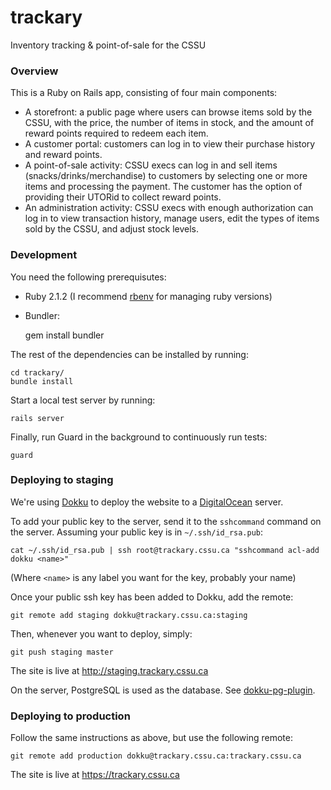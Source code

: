 trackary
========

Inventory tracking & point-of-sale for the CSSU

### Overview

This is a Ruby on Rails app, consisting of four main components:

- A storefront: a public page where users can browse items sold by the CSSU, with the price, the number of items in stock, and the amount of reward points required to redeem each item.
- A customer portal: customers can log in to view their purchase history and reward points.
- A point-of-sale activity: CSSU execs can log in and sell items (snacks/drinks/merchandise) to customers by selecting one or more items and processing the payment. The customer has the option of providing their UTORid to collect reward points.
- An administration activity: CSSU execs with enough authorization can log in to view transaction history, manage users, edit the types of items sold by the CSSU, and adjust stock levels.

### Development

You need the following prerequisutes:

- Ruby 2.1.2 (I recommend [rbenv](https://github.com/sstephenson/rbenv) for managing ruby versions)

- Bundler:

    gem install bundler

The rest of the dependencies can be installed by running:

    cd trackary/
    bundle install

Start a local test server by running:

    rails server

Finally, run Guard in the background to continuously run tests:

    guard

### Deploying to staging

We're using [Dokku](https://github.com/progrium/dokku) to deploy the website to a
[DigitalOcean](https://www.digitalocean.com/) server.

To add your public key to the server, send it to the `sshcommand` command on the server.
Assuming your public key is in `~/.ssh/id_rsa.pub`:

    cat ~/.ssh/id_rsa.pub | ssh root@trackary.cssu.ca "sshcommand acl-add dokku <name>"

(Where `<name>` is any label you want for the key, probably your name)

Once your public ssh key has been added to Dokku, add the remote:

    git remote add staging dokku@trackary.cssu.ca:staging

Then, whenever you want to deploy, simply:

    git push staging master

The site is live at <http://staging.trackary.cssu.ca>

On the server, PostgreSQL is used as the database. See [dokku-pg-plugin](https://github.com/Kloadut/dokku-pg-plugin).

### Deploying to production

Follow the same instructions as above, but use the following remote:

    git remote add production dokku@trackary.cssu.ca:trackary.cssu.ca

The site is live at <https://trackary.cssu.ca>
